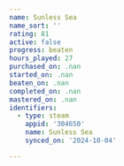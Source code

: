 ```yaml
---
name: Sunless Sea
name_sort: ''
rating: 81
active: false
progress: beaten
hours_played: 27
purchased_on: .nan
started_on: .nan
beaten_on: .nan
completed_on: .nan
mastered_on: .nan
identifiers:
  - type: steam
    appid: '304650'
    name: Sunless Sea
    synced_on: '2024-10-04'

---
```

